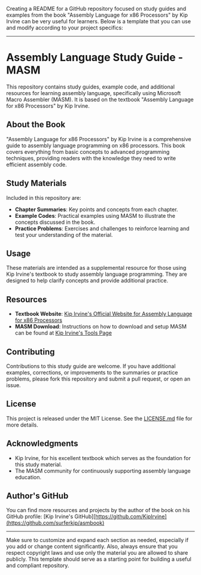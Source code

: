 Creating a README for a GitHub repository focused on study guides and examples from the book "Assembly Language for x86 Processors" by Kip Irvine can be very useful for learners. Below is a template that you can use and modify according to your project specifics:

---

# Assembly Language Study Guide - MASM

This repository contains study guides, example code, and additional resources for learning assembly language, specifically using Microsoft Macro Assembler (MASM). It is based on the textbook "Assembly Language for x86 Processors" by Kip Irvine.

## About the Book

"Assembly Language for x86 Processors" by Kip Irvine is a comprehensive guide to assembly language programming on x86 processors. This book covers everything from basic concepts to advanced programming techniques, providing readers with the knowledge they need to write efficient assembly code.

## Study Materials

Included in this repository are:

- **Chapter Summaries**: Key points and concepts from each chapter.
- **Example Codes**: Practical examples using MASM to illustrate the concepts discussed in the book.
- **Practice Problems**: Exercises and challenges to reinforce learning and test your understanding of the material.

## Usage

These materials are intended as a supplemental resource for those using Kip Irvine's textbook to study assembly language programming. They are designed to help clarify concepts and provide additional practice.

## Resources

- **Textbook Website**: [Kip Irvine's Official Website for Assembly Language for x86 Processors](http://asmirvine.com/)
- **MASM Download**: Instructions on how to download and setup MASM can be found at [Kip Irvine's Tools Page](http://asmirvine.com/gettingStartedVS2022/index.htm)

## Contributing

Contributions to this study guide are welcome. If you have additional examples, corrections, or improvements to the summaries or practice problems, please fork this repository and submit a pull request, or open an issue.

## License

This project is released under the MIT License. See the [LICENSE.md](LICENSE.md) file for more details.

## Acknowledgments

- Kip Irvine, for his excellent textbook which serves as the foundation for this study material.
- The MASM community for continuously supporting assembly language education.

## Author's GitHub

You can find more resources and projects by the author of the book on his GitHub profile:
[Kip Irvine's GitHub][https://github.com/KipIrvine](https://github.com/surferkip/asmbook)

---

Make sure to customize and expand each section as needed, especially if you add or change content significantly. Also, always ensure that you respect copyright laws and use only the material you are allowed to share publicly. This template should serve as a starting point for building a useful and compliant repository.
